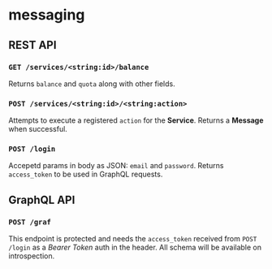 # messaging


## REST API

### `GET /services/<string:id>/balance`
Returns `balance` and `quota` along with other fields.

### `POST /services/<string:id>/<string:action>`
Attempts to execute a registered `action` for the **Service**.
Returns a **Message** when successful.

### `POST /login`
Accepetd params in body as JSON: `email` and `password`.
Returns `access_token` to be used in GraphQL requests.


## GraphQL API

### `POST /graf`
This endpoint is protected and needs the `access_token` received from `POST /login` as a _Bearer Token_ auth in the header.
All schema will be available on introspection.
